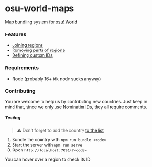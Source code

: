 # osu-world-maps

Map bundling system for [osu! World](https://osuworld.octo.moe)

### Features

* [Joining regions](/src/modifiers/join.ts)
* [Removing parts of regions](/src/modifiers/erase.ts)
* [Defining custom IDs](/src/modifiers/customId.ts)

### Requirements

* Node (probably 16+ idk node sucks anyway)

### Contributing

You are welcome to help us by contributing new countries. Just keep in mind that, since we only use [Nominatim IDs](https://nominatim.openstreetmap.org/ui/search.html), they all require comments.

##### Testing

> ⚠ Don't forget to add the country [to the list](/src/countries/index.ts)

1. Bundle the country with `npm run bundle <code>`
2. Start the server with `npm run serve`
3. Open `http://localhost:7891/?<code>`

You can hover over a region to check its ID
